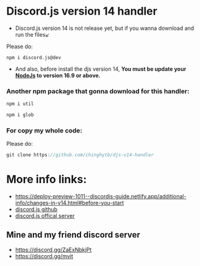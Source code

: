 # Discord.js version 14 handler

- Discord.js version 14 is not release yet, but if you wanna download and run the files↙️

Please do:
```
npm i discord.js@dev
```

- And also, before install the djs version 14, **You must be update your [NodeJs](https://nodejs.org/en/download/current/) to version 16.9 or above.**

### Another npm package that gonna download for this handler:
```js
npm i util
```
```js
npm i glob
```

### For copy my whole code:
Please do:
```js
git clone https://github.com/chinghytb/djs-v14-handler
```

# More info links:
- https://deploy-preview-1011--discordjs-guide.netlify.app/additional-info/changes-in-v14.html#before-you-start
- [discord.js github](https://github.com/discordjs)
- [discord.js offical server](https://discord.gg/djs)



## Mine and my friend discord server
- https://discord.gg/ZaExNbkjPt
- https://discord.gg/myit
